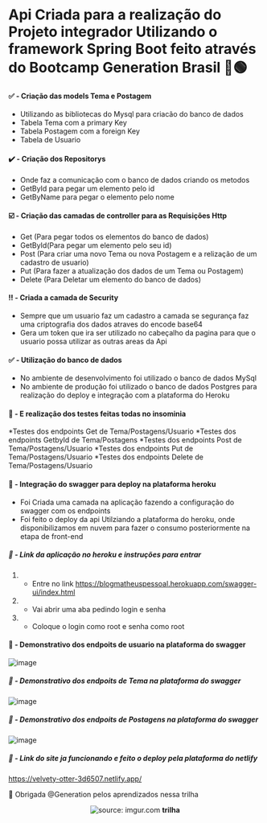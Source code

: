 # Api Criada para a realização do Projeto integrador Utilizando o framework Spring Boot feito através do Bootcamp Generation Brasil 📖🟢


 #### ✅ - Criação das models Tema e Postagem
 * Utilizando as bibliotecas do Mysql para criacão do banco de dados
 * Tabela Tema com a primary Key
 * Tabela Postagem com a foreign Key
 * Tabela de Usuario
 
 #### ✔️ - Criação dos Repositorys
 * Onde faz a comunicação com o banco de dados criando os metodos
 * GetById para pegar um elemento pelo id
 * GetByName para pegar o elemento pelo nome
  
 #### ☑️ - Criação das camadas de controller para as Requisições Http
 * Get (Para pegar todos os elementos do banco de dados)
 * GetById(Para pegar um elemento pelo seu id)
 * Post (Para criar uma novo Tema ou nova Postagem e a relização de um cadastro de usuario)
 * Put (Para fazer a atualização dos dados de um Tema ou Postagem)
 * Delete (Para Deletar um elemento do banco de dados)
   
 #### ‼️ - Criada a camada de Security
 * Sempre que um usuario faz um cadastro a camada se segurança faz uma criptografia dos dados atraves do encode base64
 * Gera um token que ira ser utilizado no cabeçalho da pagina para que o usuario possa utilizar as outras areas da Api
 
 #### ✅ - Utilização do banco de dados
 * No ambiente de desenvolvimento foi utilizado o banco de dados MySql
 * No ambiente de produção foi utilizado o banco de dados Postgres para realização do deploy e integração com a plataforma do Heroku
  
 #### 🔨 - E realização dos testes feitas todas no insominia
 *Testes dos endpoints Get de Tema/Postagens/Usuario
 *Testes dos endpoints GetbyId de Tema/Postagens 
 *Testes dos endpoints Post de Tema/Postagens/Usuario 
 *Testes dos endpoints Put de Tema/Postagens/Usuario 
 *Testes dos endpoints Delete de Tema/Postagens/Usuario
 
 #### 🔨 - Integração do swagger para deploy na plataforma heroku
 * Foi Criada uma camada na aplicação fazendo a configuração do swagger com os endpoints
 * Foi feito o deploy da api Utilziando a plataforma do heroku, onde disponibilizamos em nuvem para fazer o consumo posteriormente na etapa de front-end
 
  ##### 🔨 - Link da aplicação no heroku e instruções para entrar
  1. - Entre no link https://blogmatheuspessoal.herokuapp.com/swagger-ui/index.html
  2. - Vai abrir uma aba pedindo login e senha
  3. - Coloque o login como root e senha como root
  
  
  #### 🔨 - Demonstrativo dos endpoits de usuario na plataforma do swagger
  ![image](https://user-images.githubusercontent.com/100168699/201541923-5e437409-5f48-4214-894e-3ee59118adca.png)


  ##### 🔨 - Demonstrativo dos endpoits de Tema na plataforma do swagger
  ![image](https://user-images.githubusercontent.com/100168699/201541992-c767542d-7647-407a-95e2-5e100825b966.png)
  
  ##### 🔨 - Demonstrativo dos endpoits de Postagens na plataforma do swagger
  
  ![image](https://user-images.githubusercontent.com/100168699/201542025-55d36bd5-bf53-4620-b1a0-3a77c3a7ae34.png)

  ##### 🔨 - Link do site ja funcionando e feito o deploy pela plataforma do netlify
 https://velvety-otter-3d6507.netlify.app/
 
 
 
 
🎁 Obrigada @Generation pelos aprendizados nessa trilha 

<div align="center">
    <img src="https://i.imgur.com/w8tTOuT.png" title="source: imgur.com" /> 
    <strong>trilha</strong>
